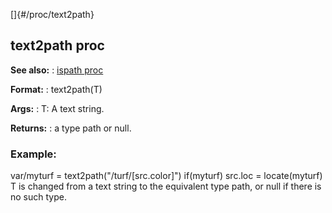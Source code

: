[]{#/proc/text2path}
## text2path proc
**See also:**
:   [ispath proc](#/proc/ispath)
<!-- -->
**Format:**
:   text2path(T)
<!-- -->
**Args:**
:   T: A text string.
<!-- -->
**Returns:**
:   a type path or null.
### Example:
var/myturf = text2path(\"/turf/\[src.color\]\") if(myturf) src.loc =
locate(myturf)
T is changed from a text string to the equivalent type path, or null if
there is no such type.